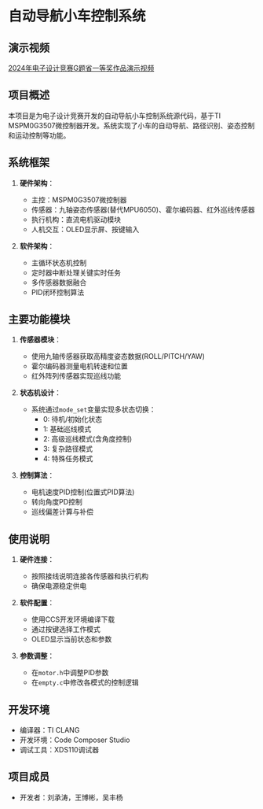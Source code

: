 # 自动导航小车控制系统
## 演示视频
[2024年电子设计竞赛G题省一等奖作品演示视频](https://b23.tv/3AOoPXD)

## 项目概述
本项目是为电子设计竞赛开发的自动导航小车控制系统源代码，基于TI MSPM0G3507微控制器开发。系统实现了小车的自动导航、路径识别、姿态控制和运动控制等功能。

## 系统框架
1. **硬件架构**：
   - 主控：MSPM0G3507微控制器
   - 传感器：九轴姿态传感器(替代MPU6050)、霍尔编码器、红外巡线传感器
   - 执行机构：直流电机驱动模块
   - 人机交互：OLED显示屏、按键输入

2. **软件架构**：
   - 主循环状态机控制
   - 定时器中断处理关键实时任务
   - 多传感器数据融合
   - PID闭环控制算法

## 主要功能模块
1. **传感器模块**：
   - 使用九轴传感器获取高精度姿态数据(ROLL/PITCH/YAW)
   - 霍尔编码器测量电机转速和位置
   - 红外阵列传感器实现巡线功能

2. **状态机设计**：
   - 系统通过`mode_set`变量实现多状态切换：
     - 0: 待机/初始化状态
     - 1: 基础巡线模式
     - 2: 高级巡线模式(含角度控制)
     - 3: 复杂路径模式
     - 4: 特殊任务模式

3. **控制算法**：
   - 电机速度PID控制(位置式PID算法)
   - 转向角度PD控制
   - 巡线偏差计算与补偿

## 使用说明
1. **硬件连接**：
   - 按照接线说明连接各传感器和执行机构
   - 确保电源稳定供电

2. **软件配置**：
   - 使用CCS开发环境编译下载
   - 通过按键选择工作模式
   - OLED显示当前状态和参数

3. **参数调整**：
   - 在`motor.h`中调整PID参数
   - 在`empty.c`中修改各模式的控制逻辑

## 开发环境
- 编译器：TI CLANG
- 开发环境：Code Composer Studio
- 调试工具：XDS110调试器

## 项目成员
- 开发者：刘承涛，王博彬，吴丰杨

